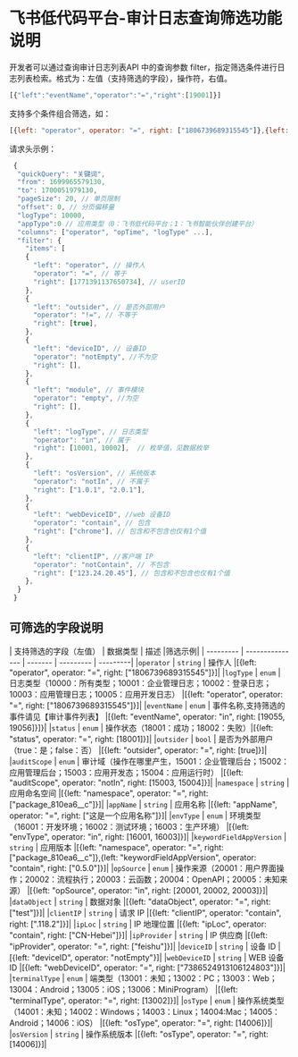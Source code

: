 #  飞书低代码平台-审计日志查询筛选功能说明
开发者可以通过查询审计日志列表API 中的查询参数 filter，指定筛选条件进行日志列表检索。格式为：左值（支持筛选的字段），操作符，右值。

```javascript 
[{"left":"eventName","operator":"=","right":[19001]}] 
``` 

支持多个条件组合筛选，如：
 
```javascript 
[{left: "operator", operator: "=", right: ["1806739689315545"]},{left: "eventName", operator: "in", right: [19055, 19056]}] 
``` 

请求头示例：

```javascript 
 {
  "quickQuery": "关键词",
  "from": 1699965579130,
  "to": 1700051979130,
  "pageSize": 20, // 单页限制
  "offset": 0, // 分页偏移量
  "logType": 10000,
  "appType":0 // 应用类型（0：飞书低代码平台；1：飞书智能伙伴创建平台）
  "columns": ["operator", "opTime", "logType" ...], 
  "filter": {
    "items": [
    {
      "left": "operator", // 操作人
      "operator": "=", // 等于
      "right": [1771391137650734], // userID
    },
    {
      "left": "outsider", // 是否外部用户
      "operator": "!=", // 不等于
      "right": [true],
    },
    {
      "left": "deviceID", // 设备ID
      "operator": "notEmpty", //不为空
      "right": [],
    },
    {
      "left": "module", // 事件模块
      "operator": "empty", //为空
      "right": [],
    },
    {
      "left": "logType", // 日志类型
      "operator": "in", // 属于
      "right": [10001, 10002],  // 枚举值，见数据枚举
    },
    {
      "left": "osVersion", // 系统版本
      "operator": "notIn", // 不属于    
      "right": ["1.0.1", "2.0.1"], 
    },
    {
      "left": "webDeviceID", //web 设备ID
      "operator": "contain", // 包含
      "right": ["chrome"], // 包含和不包含也仅有1个值
    },
    {
      "left": "clientIP", //客户端 IP
      "operator": "notContain", // 不包含
      "right": ["123.24.20.45"], // 包含和不包含也仅有1个值
    },
  }
 }
``` 


##  可筛选的字段说明

| 支持筛选的字段（左值）     | 数据类型             | 描述        |筛选示例|
| --------- | --------------- | -------   | --------- | ---------|
|`operator` | `string` | 操作人 |[{left: "operator", operator: "=", right: ["1806739689315545"]}]|
|`logType` | `enum` | 日志类型（10000：所有类型；10001：企业管理日志；10002：登录日志；10003：应用管理日志；10005：应用开发日志） |[{left: "operator", operator: "=", right: ["1806739689315545"]}]|
|`eventName` | `enum` | 事件名称,支持筛选的事件请见【审计事件列表】 |[{left: "eventName", operator: "in", right: [19055, 19056]}]}|
|`status` | `enum` | 操作状态（18001：成功；18002：失败）|[{left: "status", operator: "=", right: [18001]}]|
|`outsider` | `bool` | 是否为外部用户（true：是；false：否） |[{left: "outsider", operator: "=", right: [true]}]|
|`auditScope` | `enum` | 审计域（操作在哪里产生，15001：企业管理后台；15002：应用管理后台；15003：应用开发态；15004：应用运行时） |[{left: "auditScope", operator: "notIn", right: [15003, 15004]}]|
|`namespace` | `string` | 应用命名空间 |[{left: "namespace", operator: "=", right: ["package_810ea6__c"]}]|
|`appName` | `string` | 应用名称 |[{left: "appName", operator: "=", right: ["这是一个应用名称"]}]|
|`envType` | `enum` | 环境类型（16001：开发环境；16002：测试环境；16003：生产环境） |[{left: "envType", operator: "in", right: [16001, 16003]}]|
|`keywordFieldAppVersion` | `string` | 应用版本 |[{left: "namespace", operator: "=", right: ["package_810ea6__c"]},{left: "keywordFieldAppVersion", operator: "contain", right: ["0.5.0"]}]|
|`opSource` | `enum` | 操作来源（20001：用户界面操作；20002：流程执行；20003：云函数；20004：OpenAPI；20005：未知来源） |[{left: "opSource", operator: "in", right: [20001, 20002, 20003]}]|
|`dataObject` | `string` | 数据对象 |[{left: "dataObject", operator: "=", right: ["test"]}]|
|`clientIP` | `string` | 请求 IP |[{left: "clientIP", operator: "contain", right: [".118.2"]}]|
|`ipLoc` | `string` | IP 地理位置 |[{left: "ipLoc", operator: "contain", right: ["CN-Hebei"]}]|
|`ipProvider` | `string` | IP 供应商 |[{left: "ipProvider", operator: "=", right: ["feishu"]}]|
|`deviceID` | `string` | 设备 ID |[{left: "deviceID", operator: "notEmpty"}]|
|`webDeviceID` | `string` | WEB 设备 ID |[{left: "webDeviceID", operator: "=", right: ["7386524913106124803"]}]|
|`terminalType` | `enum` | 端类型（13001：未知；13002：PC；13003：Web；13004：Android；13005：iOS；13006：MiniProgram） |[{left: "terminalType", operator: "=", right: [13002]}]|
|`osType` | `enum` | 操作系统类型（14001：未知；14002：Windows；14003：Linux；14004:Mac；14005：Android；14006：iOS） |[{left: "osType", operator: "=", right: [14006]}]|
|`osVersion` | `string` | 操作系统版本 |[{left: "osType", operator: "=", right: [14006]}]|







